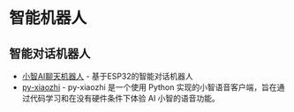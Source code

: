 # 智能机器人

## 智能对话机器人

- [小智AI聊天机器人](https://github.com/78/xiaozhi-esp32.git) - 基于ESP32的智能对话机器人
- [py-xiaozhi](https://github.com/huangjunsen0406/py-xiaozhi.git) - py-xiaozhi 是一个使用 Python 实现的小智语音客户端，旨在通过代码学习和在没有硬件条件下体验 AI 小智的语音功能。
